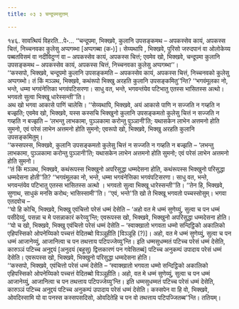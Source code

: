 ```yaml
---
title: ०३ ३ चन्दूपमसुत्तम्

---
```


१४६. सावत्थियं विहरति…पे॰… ‘‘चन्दूपमा, भिक्खवे, कुलानि उपसङ्कमथ – अपकस्सेव कायं, अपकस्स चित्तं, निच्चनवका कुलेसु अप्पगब्भा [अप्पगब्बा (क॰)]। सेय्यथापि , भिक्खवे, पुरिसो जरुदपानं वा ओलोकेय्य पब्बतविसमं वा नदीविदुग्गं वा – अपकस्सेव कायं, अपकस्स चित्तं; एवमेव खो, भिक्खवे, चन्दूपमा कुलानि उपसङ्कमथ – अपकस्सेव कायं, अपकस्स चित्तं, निच्चनवका कुलेसु अप्पगब्भा’’।  
‘‘कस्सपो, भिक्खवे, चन्दूपमो कुलानि उपसङ्कमति – अपकस्सेव कायं, अपकस्स चित्तं, निच्चनवको कुलेसु अप्पगब्भो। तं किं मञ्ञथ, भिक्खवे, कथंरूपो भिक्खु अरहति कुलानि उपसङ्कमितु’’न्ति? ‘‘भगवंमूलका नो, भन्ते, धम्मा भगवंनेत्तिका भगवंपटिसरणा। साधु वत, भन्ते, भगवन्तंयेव पटिभातु एतस्स भासितस्स अत्थो। भगवतो सुत्वा भिक्खू धारेस्सन्ती’’ति।  
अथ खो भगवा आकासे पाणिं चालेसि। ‘‘सेय्यथापि, भिक्खवे, अयं आकासे पाणि न सज्जति न गय्हति न बज्झति; एवमेव खो, भिक्खवे, यस्स कस्सचि भिक्खुनो कुलानि उपसङ्कमतो कुलेसु चित्तं न सज्जति न गय्हति न बज्झति – ‘लभन्तु लाभकामा, पुञ्ञकामा करोन्तु पुञ्ञानी’ति; यथासकेन लाभेन अत्तमनो होति सुमनो, एवं परेसं लाभेन अत्तमनो होति सुमनो; एवरूपो खो, भिक्खवे, भिक्खु अरहति कुलानि उपसङ्कमितुम्।  
‘‘कस्सपस्स, भिक्खवे, कुलानि उपसङ्कमतो कुलेसु चित्तं न सज्जति न गय्हति न बज्झति – ‘लभन्तु लाभकामा, पुञ्ञकामा करोन्तु पुञ्ञानी’ति; यथासकेन लाभेन अत्तमनो होति सुमनो; एवं परेसं लाभेन अत्तमनो होति सुमनो।  
‘‘तं किं मञ्ञथ, भिक्खवे, कथंरूपस्स भिक्खुनो अपरिसुद्धा धम्मदेसना होति, कथंरूपस्स भिक्खुनो परिसुद्धा धम्मदेसना होती’’ति? ‘‘भगवंमूलका नो, भन्ते, धम्मा भगवंनेत्तिका भगवंपटिसरणा। साधु वत, भन्ते, भगवन्तंयेव पटिभातु एतस्स भासितस्स अत्थो । भगवतो सुत्वा भिक्खू धारेस्सन्ती’’ति। ‘‘तेन हि, भिक्खवे, सुणाथ, साधुकं मनसि करोथ; भासिस्सामी’’ति। ‘‘एवं, भन्ते’’ति खो ते भिक्खू भगवतो पच्चस्सोसुम्। भगवा एतदवोच –  
‘‘यो हि कोचि, भिक्खवे, भिक्खु एवंचित्तो परेसं धम्मं देसेति – ‘अहो वत मे धम्मं सुणेय्युं, सुत्वा च पन धम्मं पसीदेय्युं, पसन्ना च मे पसन्नाकारं करेय्यु’न्ति; एवरूपस्स खो, भिक्खवे, भिक्खुनो अपरिसुद्धा धम्मदेसना होति।  
‘‘यो च खो, भिक्खवे, भिक्खु एवंचित्तो परेसं धम्मं देसेति – ‘स्वाक्खातो भगवता धम्मो सन्दिट्ठिको अकालिको एहिपस्सिको ओपनेय्यिको पच्चत्तं वेदितब्बो विञ्ञूहीति [विञ्ञूहि (?)]। अहो, वत मे धम्मं सुणेय्युं, सुत्वा च पन धम्मं आजानेय्युं, आजानित्वा च पन तथत्ताय पटिपज्जेय्यु’न्ति। इति धम्मसुधम्मतं पटिच्च परेसं धम्मं देसेति, कारुञ्ञं पटिच्च अनुद्दयं [अनुदयं (बहूसु) द्वित्तकारणं पन गवेसितब्बं] पटिच्च अनुकम्पं उपादाय परेसं धम्मं देसेति। एवरूपस्स खो, भिक्खवे, भिक्खुनो परिसुद्धा धम्मदेसना होति।  
‘‘कस्सपो, भिक्खवे, एवंचित्तो परेसं धम्मं देसेति – ‘स्वाक्खातो भगवता धम्मो सन्दिट्ठिको अकालिको एहिपस्सिको ओपनेय्यिको पच्चत्तं वेदितब्बो विञ्ञूहीति। अहो, वत मे धम्मं सुणेय्युं, सुत्वा च पन धम्मं आजानेय्युं, आजानित्वा च पन तथत्ताय पटिपज्जेय्यु’न्ति। इति धम्मसुधम्मतं पटिच्च परेसं धम्मं देसेति, कारुञ्ञं पटिच्च अनुद्दयं पटिच्च अनुकम्पं उपादाय परेसं धम्मं देसेति। कस्सपेन वा हि वो, भिक्खवे, ओवदिस्सामि यो वा पनस्स कस्सपसदिसो, ओवदितेहि च पन वो तथत्ताय पटिपज्जितब्ब’’न्ति। ततियम्।  


